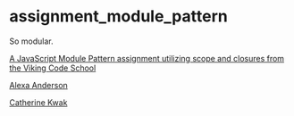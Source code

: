 # assignment_module_pattern
So modular.

[A JavaScript Module Pattern assignment utilizing scope and closures from the Viking Code School](http://www.vikingcodeschool.com)

[Alexa Anderson](https://github.com/populardemand)

[Catherine Kwak](https://github.com/khopsickle)
